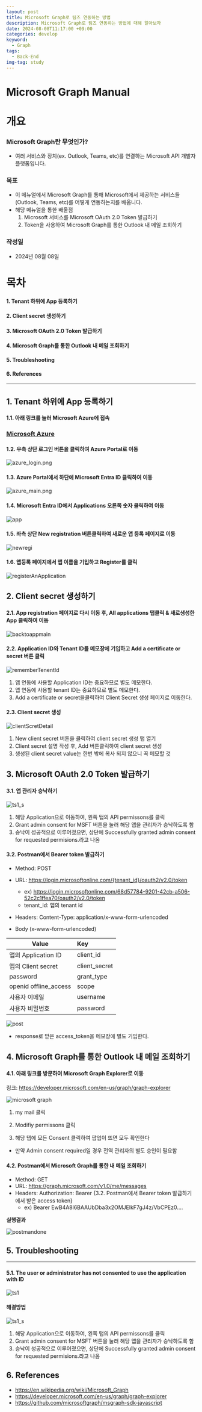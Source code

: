 ```yaml
---
layout: post
title: Microsoft Graph로 팀즈 연동하는 방법
description: Microsoft Graph로 팀즈 연동하는 방법에 대해 알아보자
date: 2024-08-08T11:17:00 +09:00
categories: develop
keyword:
  - Graph
tags:
  - Back-End
img-tag: study
---
```


# Microsoft Graph Manual

# 개요

### Microsoft Graph란 무엇인가?

- 여러 서비스와 장치(ex. Outlook, Teams, etc)를 연결하는 Microsoft API 개발자 플랫폼입니다.

### 목표

- 이 메뉴얼에서 Microsoft Graph를 통해 Microsoft에서 제공하는 서비스들(Outlook, Teams, etc)를 어떻게 연동하는지를 배웁니다.
- 해당 메뉴얼을 통한 배울점
  1. Microsoft 서비스를 Microsoft OAuth 2.0  Token 발급하기
  2. Token을 사용하여 Microsoft Graph를 통한 Outlook 내 메일 조회하기

### 작성일

- 2024년 08월 08일



# 목차

#### 1. Tenant 하위에 App 등록하기

#### 2. Client secret 생성하기

#### 3. Microsoft OAuth 2.0  Token 발급하기

#### 4. Microsoft Graph를 통한 Outlook 내 메일 조회하기

#### 5. Troubleshooting

#### 6. References
---

## 1. Tenant 하위에 App 등록하기

#### 1.1. 아래 링크를 눌러 Microsoft Azure에 접속

### [Microsoft Azure](https://azure.microsoft.com/ko-kr)

#### 1.2. 우측 상단 로그인 버튼을 클릭하여 Azure Portal로 이동

![azure_login.png](/assets/img/azure_login.png)

#### 1.3. Azure Portal에서 하단에 Microsoft Entra ID 클릭하여 이동

![azure_main.png](/assets/img/azure_main.png)

#### 1.4. Microsoft Entra ID에서 Applications 오른쪽 숫자 클릭하여 이동

![app](/assets/img/app.png)

#### 1.5. 좌측 상단 New registration 버튼클릭하여 새로운 앱 등록 페이지로 이동

![newregi](/assets/img/newregi.png)

#### 1.6. 앱등록 페이지에서  앱 이름을 기입하고  Register를 클릭

![registerAnApplication](/assets/img/registerAnApplication.png)



## 2. Client secret 생성하기

#### 2.1.  App registration 페이지로 다시 이동 후, All applications 탭클릭 & 새로생성한 App 클릭하여 이동

![backtoappmain](/assets/img/backtoappmain.png)

#### 2.2. Application ID와 Tenant ID를 메모장에 기입하고 Add a certificate or secret 버튼 클릭

![rememberTenentId](/assets/img/rememberTenentId.png)

1. 앱 연동에 사용할 Application ID는 중요하므로 별도 메모한다.
2. 앱 연동에 사용할 tenant ID는 중요하므로 별도 메모한다.
3. Add a certificate or secret을클릭하여 Client Secret 생성 페이지로 이동한다.

#### 2.3. Client secret 생성

![clientScretDetail](/assets/img/clientScretDetail.png)

1. New client secret 버튼을 클릭하여 client secret 생성 탭 열기
2. Client secret 설명 작성 후, Add 버튼클릭하여 client secret 생성
3. 생성된 client secret value는 한번 밖에 복사 되지 않으니 꼭 메모할 것




##  3. Microsoft OAuth 2.0  Token 발급하기

#### 3.1. 앱 관리자 승낙하기

![ts1_s](/assets/img/ts1_s.png)

1. 해당 Application으로 이동하여, 왼쪽 탭의 API permissons를 클릭
2. Grant admin consent for MSFT 버튼을 눌러 해당 앱을 관리자가 승낙하도록 함
3. 승낙이 성공적으로 이루어졌으면, 상단에 Successfully granted admin consent for requested permisions.라고 나옴

#### 3.2. Postman에서 Bearer token 발급하기

- Method: POST

- URL: https://login.microsoftonline.com/{tenant_id}/oauth2/v2.0/token

  - ex) https://login.microsoftonline.com/68d57784-9201-42cb-a506-52c2c1ffea70/oauth2/v2.0/token
  - tenant_id: 앱의 tenant id

- Headers: Content-Type: application/x-www-form-urlencoded
- Body (x-www-form-urlencoded)

| Value                 | Key           |
| --------------------- | :------------ |
| 앱의 Application ID     | client_id     |
| 앱의 Client secret      | client_secret |
| password              | grant_type    |
| openid offline_access | scope         |
| 사용자 이메일               | username      |
| 사용자 비밀번호              | password      |

![post](/assets/img/post.png)

- response로 받은 access_token을 메모장에 별도 기입한다.




##  4. Microsoft Graph를 통한 Outlook 내 메일 조회하기

#### 4.1. 아래 링크를 방문하여 Microsoft Graph Explorer로 이동

링크: https://developer.microsoft.com/en-us/graph/graph-explorer

![microsoft graph](/assets/img/microsoftGraph.png)

1. my mail 클릭

2. Modifiy permissons 클릭

3. 해당 탭에 모든 Consent 클릭하여 팝업이 뜨면 모두 확인한다
  - 만약 Admin consent required일 경우 전역 관리자의 별도 승인이 필요함

#### 4.2. Postman에서 Microsoft Graph를 통한 내 메일 조회하기

- Method: GET
- URL: https://graph.microsoft.com/v1.0/me/messages
- Headers: Authorization: Bearer {3.2. Postman에서 Bearer token 발급하기에서 받은 access token}
  - ex) Bearer EwB4A8l6BAAUbDba3x2OMJElkF7gJ4z/VbCPEz0....

**실행결과**

![postmandone](/assets/img/postmandone.png)

## 5. Troubleshooting

------

#### 5.1. The user or administrator has not consented to use the application with ID

![ts1](/assets/img/ts1.png)

#### 해결방법 

![ts1_s](/assets/img/ts1_s.png)

1. 해당 Application으로 이동하여, 왼쪽 탭의 API permissons를 클릭
2. Grant admin consent for MSFT 버튼을 눌러 해당 앱을 관리자가 승낙하도록 함
3. 승낙이 성공적으로 이루어졌으면, 상단에 Successfully granted admin consent for requested permisions.라고 나옴



## 6. References

- https://en.wikipedia.org/wiki/Microsoft_Graph
- https://developer.microsoft.com/en-us/graph/graph-explorer
- https://github.com/microsoftgraph/msgraph-sdk-javascript